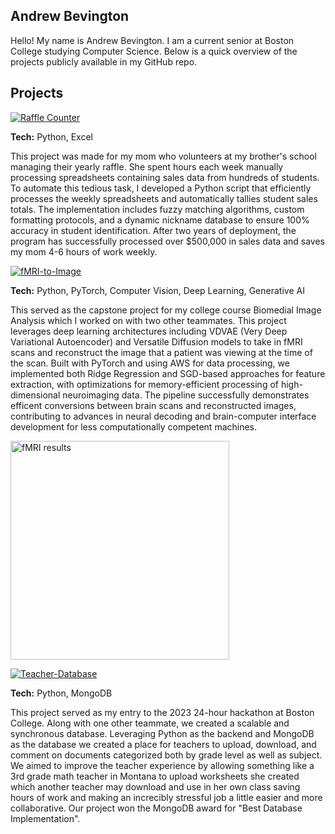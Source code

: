## Andrew Bevington

Hello! My name is Andrew Bevington. I am a current senior at Boston College studying Computer Science. Below is a quick overview of the projects publicly available in my GitHub repo. 

## Projects
[![Raffle Counter](https://img.shields.io/badge/Raffle_Counter-blue?style=for-the-badge&logo=github&logoColor=white)](https://github.com/Bevingta/raffle_counter)

**Tech:** Python, Excel

This project was made for my mom who volunteers at my brother's school managing their yearly raffle. She spent hours each week manually processing spreadsheets containing sales data from hundreds of students. To automate this tedious task, I developed a Python script that efficiently processes the weekly spreadsheets and automatically tallies student sales totals. The implementation includes fuzzy matching algorithms, custom formatting protocols, and a dynamic nickname database to ensure 100% accuracy in student identification. After two years of deployment, the program has successfully processed over $500,000 in sales data and saves my mom 4-6 hours of work weekly.

[![fMRI-to-Image](https://img.shields.io/badge/fMRI_to_image-darkgoldenrod?style=for-the-badge&logo=github&logoColor=white)](https://github.com/Bevingta/fMRI-to-images)

**Tech:** Python, PyTorch, Computer Vision, Deep Learning, Generative AI

This served as the capstone project for my college course Biomedial Image Analysis which I worked on with two other teammates. This project leverages deep learning architectures including VDVAE (Very Deep Variational Autoencoder) and Versatile Diffusion models to take in fMRI scans and reconstruct the image that a patient was viewing at the time of the scan. Built with PyTorch and using AWS for data processing, we implemented both Ridge Regression and SGD-based approaches for feature extraction, with optimizations for memory-efficient processing of high-dimensional neuroimaging data. The pipeline successfully demonstrates efficent conversions between brain scans and reconstructed images, contributing to advances in neural decoding and brain-computer interface development for less computationally competent machines.

<img width="350" alt="fMRI results" src="https://github.com/user-attachments/assets/c2b35754-1f7c-406d-bed7-d6c09f121594" />

[![Teacher-Database](https://img.shields.io/badge/Teacher_Database-darkorchid?style=for-the-badge&logo=github&logoColor=white)](https://github.com/SawyerMaloney/hth)

**Tech:** Python, MongoDB

This project served as my entry to the 2023 24-hour hackathon at Boston College. Along with one other teammate, we created a scalable and synchronous database. Leveraging Python as the backend and MongoDB as the database we created a place for teachers to upload, download, and comment on documents categorized both by grade level as well as subject. We aimed to improve the teacher experience by allowing something like a 3rd grade math teacher in Montana to upload worksheets she created which another teacher may download and use in her own class saving hours of work and making an increcibly stressful job a little easier and more collaborative. Our project won the MongoDB award for "Best Database Implementation".
